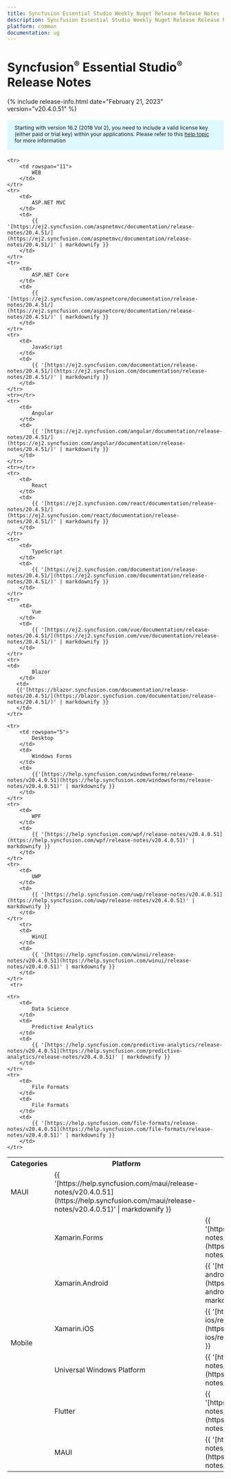 ```yaml
---
title: Syncfusion Essential Studio Weekly Nuget Release Release Notes  
description: Syncfusion Essential Studio Weekly Nuget Release Release Notes  
platform: common
documentation: ug
---
```


# Syncfusion<sup style="font-size:70%">&reg;</sup> Essential Studio<sup style="font-size:70%">&reg;</sup>  Release Notes  

{% include release-info.html date="February 21, 2023"   version="v20.4.0.51" %} 

<style>
#license {
    font-size: .88em!important;
margin-top: 1.5em;     margin-bottom: 1.5em;
    background-color: #def8ff;
    padding: 10px 17px 14px;
}
</style>

<div id="license">
Starting with version 16.2 (2018 Vol 2), you need to include a valid license key (either paid or trial key) within your applications. 
Please refer to this <a href="/common/essential-studio/licensing/license-key">help topic</a> for more information 
</div>


<table>
    <tr>
        <th>Categories</th>
        <th>Platform</th>
        <th>Release Notes</th>
    </tr>
	
    <tr>
        <td rowspan="11">
            WEB 
        </td>
    </tr>
    <tr>
        <td>
            ASP.NET MVC
        </td>
        <td>
            {{ '[https://ej2.syncfusion.com/aspnetmvc/documentation/release-notes/20.4.51/](https://ej2.syncfusion.com/aspnetmvc/documentation/release-notes/20.4.51/)' | markdownify }}
        </td>
    </tr>
    <tr>
        <td>
            ASP.NET Core
        </td>
        <td>
            {{ '[https://ej2.syncfusion.com/aspnetcore/documentation/release-notes/20.4.51/](https://ej2.syncfusion.com/aspnetcore/documentation/release-notes/20.4.51/)' | markdownify }}
        </td>
    </tr>
    <tr>
        <td>
            JavaScript
        </td>
        <td>
            {{ '[https://ej2.syncfusion.com/documentation/release-notes/20.4.51/](https://ej2.syncfusion.com/documentation/release-notes/20.4.51/)' | markdownify }}
        </td>
    </tr>
    <tr></tr>
    <tr>
        <td>
            Angular
        </td>
        <td>
            {{ '[https://ej2.syncfusion.com/angular/documentation/release-notes/20.4.51/](https://ej2.syncfusion.com/angular/documentation/release-notes/20.4.51/)' | markdownify }}
        </td>
    </tr>
    <tr></tr>
    <tr>
        <td>
            React
        </td>
        <td>
            {{ '[https://ej2.syncfusion.com/react/documentation/release-notes/20.4.51/](https://ej2.syncfusion.com/react/documentation/release-notes/20.4.51/)' | markdownify }}
        </td>
    </tr>
    <tr>
        <td>
            TypeScript
        </td>
        <td>
            {{ '[https://ej2.syncfusion.com/documentation/release-notes/20.4.51/](https://ej2.syncfusion.com/documentation/release-notes/20.4.51/)' | markdownify }}
        </td>
    </tr>
    <tr>
        <td>
            Vue
        </td>
        <td>
            {{ '[https://ej2.syncfusion.com/vue/documentation/release-notes/20.4.51/](https://ej2.syncfusion.com/vue/documentation/release-notes/20.4.51/)' | markdownify }}
        </td>
    </tr>
    <tr>
	<td>
            Blazor
        </td>
       <td>
	   {{'[https://blazor.syncfusion.com/documentation/release-notes/20.4.51/](https://blazor.syncfusion.com/documentation/release-notes/20.4.51/)' | markdownify }}
       </td>
	</tr>
	
    <tr>
        <td rowspan="5">
            Desktop
        </td>
        <td>
            Windows Forms
        </td>
        <td>
            {{'[https://help.syncfusion.com/windowsforms/release-notes/v20.4.0.51](https://help.syncfusion.com/windowsforms/release-notes/v20.4.0.51)' | markdownify }}
        </td>
    </tr>
    <tr>
        <td>
            WPF
        </td>
        <td>
            {{ '[https://help.syncfusion.com/wpf/release-notes/v20.4.0.51](https://help.syncfusion.com/wpf/release-notes/v20.4.0.51)' | markdownify }}
        </td>
    </tr>
    <tr>
        <td>
            UWP
        </td>
        <td>
            {{ '[https://help.syncfusion.com/uwp/release-notes/v20.4.0.51](https://help.syncfusion.com/uwp/release-notes/v20.4.0.51)' | markdownify }}
        </td>
    </tr>
	    <tr>
        <td>
            WinUI
        </td>
        <td>
            {{ '[https://help.syncfusion.com/winui/release-notes/v20.4.0.51](https://help.syncfusion.com/winui/release-notes/v20.4.0.51)' | markdownify }}
        </td>
    </tr>
	 <tr>
  <td>
            MAUI
        </td>
        <td>
            {{ '[https://help.syncfusion.com/maui/release-notes/v20.4.0.51](https://help.syncfusion.com/maui/release-notes/v20.4.0.51)' | markdownify }}
        </td>
    </tr>
    <tr>
        <td rowspan="6">
            Mobile
        </td>
        <td>
            Xamarin.Forms
        </td>
        <td>
            {{ '[https://help.syncfusion.com/xamarin/release-notes/v20.4.0.51](https://help.syncfusion.com/xamarin/release-notes/v20.4.0.51)' | markdownify }}
        </td>
    </tr>
    <tr>
        <td>
            Xamarin.Android
        </td>
        <td>
            {{ '[https://help.syncfusion.com/xamarin-android/release-notes/v20.4.0.51](https://help.syncfusion.com/xamarin-android/release-notes/v20.4.0.51)' | markdownify }}
        </td>
    </tr>
    <tr>
        <td>
            Xamarin.iOS
        </td>
        <td>
            {{ '[https://help.syncfusion.com/xamarin-ios/release-notes/v20.4.0.51](https://help.syncfusion.com/xamarin-ios/release-notes/v20.4.0.51)' | markdownify }}
        </td>
    </tr>
    <tr>
        <td>
            Universal Windows Platform
        </td>
        <td>
            {{ '[https://help.syncfusion.com/uwp/release-notes/v20.4.0.51](https://help.syncfusion.com/uwp/release-notes/v20.4.0.51)' | markdownify }}
        </td>
    </tr>
    <tr>
        <td>
            Flutter
        </td>
        <td>
            {{ '[https://help.syncfusion.com/flutter/release-notes/v20.4.0.51](https://help.syncfusion.com/flutter/release-notes/v20.4.0.51)' | markdownify }}
        </td>
    </tr>
 <tr>
  <td>
            MAUI
        </td>
        <td>
            {{ '[https://help.syncfusion.com/maui/release-notes/v20.4.0.51](https://help.syncfusion.com/maui/release-notes/v20.4.0.51)' | markdownify }}
        </td>
    </tr>

    <tr>
        <td>
            Data Science
        </td>
        <td>
            Predictive Analytics
        </td>
        <td>
            {{ '[https://help.syncfusion.com/predictive-analytics/release-notes/v20.4.0.51](https://help.syncfusion.com/predictive-analytics/release-notes/v20.4.0.51)' | markdownify }}
        </td>
    </tr>
    <tr>
        <td>
            File Formats
        </td>
        <td>
            File Formats
        </td>
        <td>
            {{ '[https://help.syncfusion.com/file-formats/release-notes/v20.4.0.51](https://help.syncfusion.com/file-formats/release-notes/v20.4.0.51)' | markdownify }}
        </td>
    </tr>
</table>